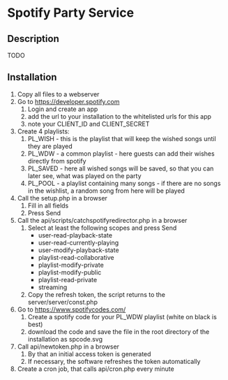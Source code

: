 # Spotify Party Service

## Description
TODO

## Installation
1. Copy all files to a webserver
2. Go to https://developer.spotify.com
   1. Login and create an app
   2. add the url to your installation to the whitelisted urls for this app
   3. note your CLIENT_ID and CLIENT_SECRET
3. Create 4 playlists:
   1. PL_WISH - this is the playlist that will keep the wished songs until they are played
   2. PL_WDW - a common playlist - here guests can add their wishes directly from spotify
   3. PL_SAVED - here all wished songs will be saved, so that you can later see, what was played on the party
   4. PL_POOL - a playlist containing many songs - if there are no songs in the wishlist, a random song from here will be played
4. Call the setup.php in a browser
   1. Fill in all fields
   2. Press Send
5. Call the api/scripts/catchspotifyredirector.php in a browser
   1. Select at least the following scopes and press Send
      - user-read-playback-state
      - user-read-currently-playing
      - user-modify-playback-state
      - playlist-read-collaborative
      - playlist-modify-private
      - playlist-modify-public
      - playlist-read-private
      - streaming
   2. Copy the refresh token, the script returns to the server/server/const.php
6. Go to https://www.spotifycodes.com/
   1. Create a spotify code for your PL_WDW playlist (white on black is best)
   2. download the code and save the file in the root directory of the installation as spcode.svg
7. Call api/newtoken.php in a browser
   1. By that an initial access token is generated
   2. If necessary, the software refreshes the token automatically
8. Create a cron job, that calls api/cron.php every minute
